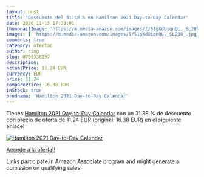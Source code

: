 ```yaml
---
layout: post
title: 'Descuento del 31.38 % en Hamilton 2021 Day-to-Day Calendar'
date: 2020-11-15 17:38:01
thumbnailImage: 'https://m.media-amazon.com/images/I/51gXdUiqnQL._SL200_.jpg'
images: [ 'https://m.media-amazon.com/images/I/51gXdUiqnQL._SL200_.jpg' ]
comments: true
category: ofertas
author: ring
slug: 0789338297
description:
actualPrice: 11.24 EUR
currency: EUR
price: 11.24
comparePrice: 16.38 EUR
inStock: true
prodname: 'Hamilton 2021 Day-to-Day Calendar'
---
```


Tienes [Hamilton 2021 Day-to-Day Calendar](https://www.amazon.es/dp/0789338297/?tag=tolees-21) con un 31.38 % de descuento con precio de oferta de 11.24 EUR (original: 16.38 EUR) en el siguiente enlace!

[![Hamilton 2021 Day-to-Day Calendar](https://m.media-amazon.com/images/I/51gXdUiqnQL._SL200_.jpg)](https://www.amazon.es/dp/0789338297/?tag=tolees-21)

[Accede a la oferta!!](https://www.amazon.es/dp/0789338297/?tag=tolees-21)

Links participate in Amazon Associate program and might generate a comission on qualifying sales


